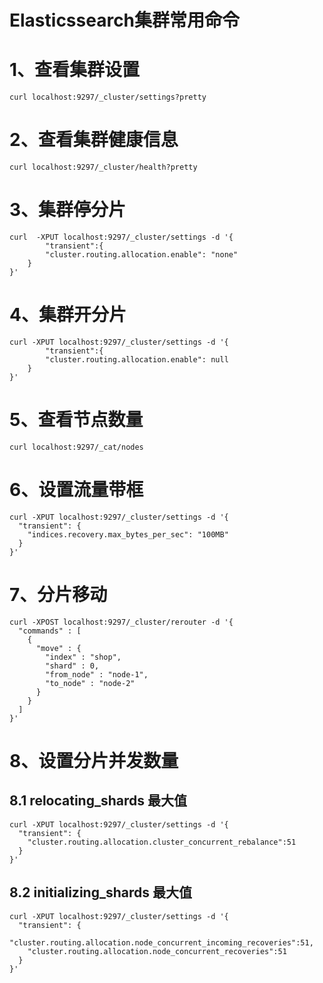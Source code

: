 # Elasticssearch集群常用命令

# 1、查看集群设置

```shell
curl localhost:9297/_cluster/settings?pretty
```

# 2、查看集群健康信息

```shell
curl localhost:9297/_cluster/health?pretty
```

# 3、集群停分片

```shell
curl  -XPUT localhost:9297/_cluster/settings -d '{
        "transient":{
        "cluster.routing.allocation.enable": "none"
    }
}'
```

# 4、集群开分片

```shell
curl -XPUT localhost:9297/_cluster/settings -d '{
        "transient":{
        "cluster.routing.allocation.enable": null
    }
}'
```

# 5、查看节点数量

```shell
curl localhost:9297/_cat/nodes
```

# 6、设置流量带框

```shell
curl -XPUT localhost:9297/_cluster/settings -d '{
  "transient": {
    "indices.recovery.max_bytes_per_sec": "100MB"
  }
}'
```

# 7、分片移动

```shell
curl -XPOST localhost:9297/_cluster/rerouter -d '{
  "commands" : [
    {
      "move" : {
        "index" : "shop",
        "shard" : 0,
        "from_node" : "node-1", 
        "to_node" : "node-2"
      }
    }
  ]
}'
```

# 8、设置分片并发数量

## 8.1 relocating\_shards 最大值

```shell
curl -XPUT localhost:9297/_cluster/settings -d '{
  "transient": {
    "cluster.routing.allocation.cluster_concurrent_rebalance":51
  }
}'
```

## 8.2 initializing\_shards 最大值

```shell
curl -XPUT localhost:9297/_cluster/settings -d '{
  "transient": {
    "cluster.routing.allocation.node_concurrent_incoming_recoveries":51,
    "cluster.routing.allocation.node_concurrent_recoveries":51
  }
}'
```

